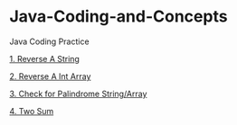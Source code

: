 # Java-Coding-and-Concepts
Java Coding Practice


[1. Reverse A String](/coding/src/main/java/com/solution/coding/solution1.java)

[2. Reverse A Int Array](/coding/src/main/java/com/solution/coding/solution2.java)

[3. Check for Palindrome String/Array](/coding/src/main/java/com/solution/coding/solution3.java)

[4. Two Sum](/coding/src/main/java/com/solution/coding/solution4.java)
